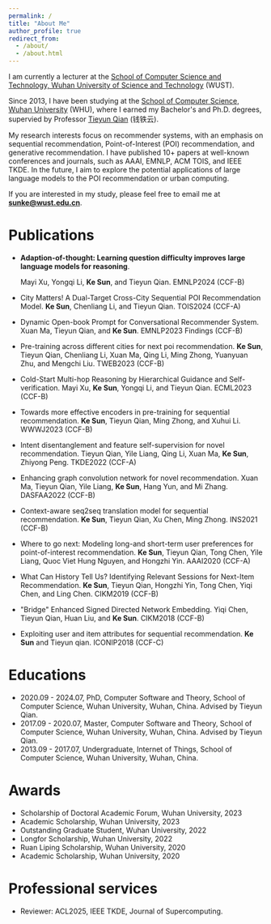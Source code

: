```yaml
---
permalink: /
title: "About Me"
author_profile: true
redirect_from: 
  - /about/
  - /about.html
---
```


I am currently a lecturer at the [School of Computer Science and Technology, Wuhan University of Science and Technology](https://jsjkx.wust.edu.cn/) (WUST).

Since 2013, I have been studying at the [School of Computer Science, Wuhan University](https://cs.whu.edu.cn/index.htm) (WHU), where I earned my Bachelor's and Ph.D. degrees, supervied by Professor [Tieyun Qian](https://nlpgm.github.io/people.html) (钱铁云). 

My research interests focus on recommender systems, with an emphasis on sequential recommendation, Point-of-Interest (POI) recommendation, and generative recommendation. I have published 10+ papers at well-known conferences and journals, such as AAAI, EMNLP, ACM TOIS, and IEEE TKDE. In the future, I aim to explore the potential applications of large language models to the POI recommendation or urban computing. 

 If you are interested in my study, please feel free to email me at **sunke@wust.edu.cn**.

Publications
======
* **Adaption-of-thought: Learning question difficulty improves large language models for reasoning**.

  Mayi Xu, Yongqi Li, **Ke Sun**, and Tieyun Qian. EMNLP2024 (CCF-B)

* City Matters! A Dual-Target Cross-City Sequential POI Recommendation Model. **Ke Sun**, Chenliang Li, and Tieyun Qian. TOIS2024 (CCF-A)

* Dynamic Open-book Prompt for Conversational Recommender System. Xuan Ma, Tieyun Qian, and **Ke Sun**. EMNLP2023 Findings (CCF-B)

* Pre-training across different cities for next poi recommendation. **Ke Sun**, Tieyun Qian, Chenliang Li, Xuan Ma, Qing Li, Ming Zhong, Yuanyuan Zhu, and Mengchi Liu. TWEB2023 (CCF-B)

* Cold-Start Multi-hop Reasoning by Hierarchical Guidance and Self-verification. Mayi Xu, **Ke Sun**, Yongqi Li, and Tieyun Qian. ECML2023 (CCF-B)

* Towards more effective encoders in pre-training for sequential recommendation. **Ke Sun**, Tieyun Qian, Ming Zhong, and Xuhui Li. WWWJ2023 (CCF-B)

* Intent disentanglement and feature self-supervision for novel recommendation. Tieyun Qian, Yile Liang, Qing Li, Xuan Ma, **Ke Sun**, Zhiyong Peng. TKDE2022 (CCF-A)

* Enhancing graph convolution network for novel recommendation. Xuan Ma, Tieyun Qian, Yile Liang, **Ke Sun**, Hang Yun, and Mi Zhang. DASFAA2022 (CCF-B)

* Context-aware seq2seq translation model for sequential recommendation. **Ke Sun**, Tieyun Qian, Xu Chen, Ming Zhong. INS2021 (CCF-B)

* Where to go next: Modeling long-and short-term user preferences for point-of-interest recommendation. **Ke Sun**, Tieyun Qian, Tong Chen, Yile Liang, Quoc Viet Hung Nguyen, and Hongzhi Yin. AAAI2020 (CCF-A)

* What Can History Tell Us? Identifying Relevant Sessions for Next-Item Recommendation. **Ke Sun**, Tieyun Qian, Hongzhi Yin, Tong Chen, Yiqi Chen, and Ling Chen. CIKM2019 (CCF-B)

* "Bridge" Enhanced Signed Directed Network Embedding. Yiqi Chen, Tieyun Qian, Huan Liu, and **Ke Sun**. CIKM2018 (CCF-B)

* Exploiting user and item attributes for sequential recommendation. **Ke Sun** and Tieyun qian. ICONIP2018 (CCF-C)

Educations
======
* 2020.09 - 2024.07, PhD, Computer Software and Theory, School of Computer Science, Wuhan University, Wuhan, China. Advised by Tieyun Qian.
* 2017.09 - 2020.07, Master, Computer Software and Theory, School of Computer Science, Wuhan University, Wuhan, China. Advised by Tieyun Qian.
* 2013.09 - 2017.07, Undergraduate, Internet of Things, School of Computer Science, Wuhan University, Wuhan, China.

Awards
======
* Scholarship of Doctoral Academic Forum, Wuhan University, 2023
* Academic Scholarship, Wuhan University, 2023
* Outstanding Graduate Student, Wuhan University, 2022
* Longfor Scholarship, Wuhan University, 2022
* Ruan Liping Scholarship, Wuhan University, 2020
* Academic Scholarship, Wuhan University, 2020

Professional services
======
* Reviewer: ACL2025, IEEE TKDE, Journal of Supercomputing.
